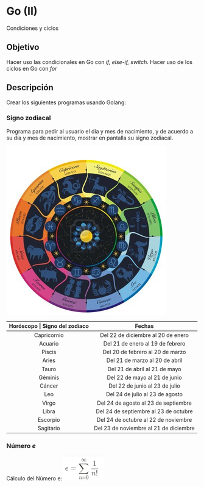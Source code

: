 # Go (II)
Condiciones y ciclos

## Objetivo
Hacer uso las condicionales en Go con *if, else-if, switch*.
Hacer uso de los ciclos en Go con *for*

## Descripción
Crear los siguientes programas usando Golang:

### Signo zodiacal
Programa para pedir al usuario el día y mes de nacimiento, y de acuerdo a su día y mes de nacimiento, mostrar en pantalla su signo zodiacal.


![Zodiac](img/zodiac.png)


| Horóscopo \| Signo del zodiaco |                 Fechas                 |
|:------------------------------:|:--------------------------------------:|
| Capricornio                    | Del 22 de diciembre al 20 de enero     |
| Acuario                        | Del 21 de enero al 19 de febrero       |
| Piscis                         | Del 20 de febrero al 20 de marzo       |
| Aries                          | Del 21 de marzo al 20 de abril         |
| Tauro                          | Del 21 de abril al 21 de mayo          |
| Géminis                        | Del 22 de mayo al 21 de junio          |
| Cáncer                         | Del 22 de junio al 23 de julio         |
| Leo                            | Del 24 de julio al 23 de agosto        |
| Virgo                          | Del 24 de agosto al 23 de septiembre   |
| Libra                          | Del 24 de septiembre al 23 de octubre  |
| Escorpio                       | Del 24 de octubre al 22 de noviembre   |
| Sagitario                      | Del 23 de noviembre al 21 de diciembre |

### Número *e*
Cálculo del Número e:
![calcular e](img/e.png)
